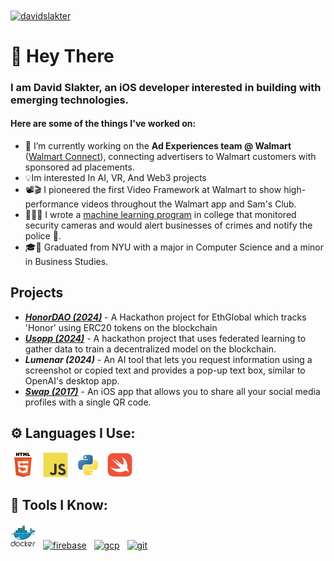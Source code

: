 <a href="https://linkedin.com/in/davidslakter">
    <img align="center" src="https://raw.githubusercontent.com/rahuldkjain/github-profile-readme-generator/master/src/images/icons/Social/linked-in-alt.svg" alt="davidslakter" height="30" width="40" />
</a>

# 👋 Hey There

### I am David Slakter, an iOS developer interested in building with emerging technologies.
#### Here are some of the things I've worked on:

- 🔭 I’m currently working on the **Ad Experiences team @ Walmart** ([Walmart Connect](https://www.walmartconnect.com)), connecting advertisers to Walmart customers with sponsored ad placements.
- 💡Im interested In AI, VR, And Web3 projects
- 📽️🎬 I pioneered the first Video Framework at Walmart to show high-performance videos throughout the Walmart app and Sam's Club.
- 🧑🏻‍💻 I wrote a [machine learning program](https://github.com/davidslakter/irisAPI) in college that monitored security cameras and would alert businesses of crimes and notify the police 🚓.
- 🎓🗽 Graduated from NYU with a major in Computer Science and a minor in Business Studies.

## Projects
- [***HonorDAO (2024)***](https://github.com/davidslakter/HonorDAO) - A Hackathon project for EthGlobal which tracks 'Honor' using ERC20 tokens on the blockchain
- [***Usopp (2024)***](https://github.com/nihalgunu/OnePieceLabs-OG-CAMP-Hackathon) - A hackathon project that uses federated learning to gather data to train a decentralized model on the blockchain.
- ***Lumenar (2024)*** - An AI tool that lets you request information using a screenshot or copied text and provides a pop-up text box, similar to OpenAI's desktop app.
- [***Swap (2017)***](https://github.com/davidslakter/SwapIOS) - An iOS app that allows you to share all your social media profiles with a single QR code.

## ⚙️ Languages I Use:
<a href="https://www.w3.org/html/" target="_blank" rel="noreferrer">
    <img src="https://raw.githubusercontent.com/devicons/devicon/master/icons/html5/html5-original-wordmark.svg" alt="html5" width="40" height="40"/></a>
&nbsp;
<a href="https://developer.mozilla.org/en-US/docs/Web/JavaScript" target="_blank" rel="noreferrer">
    <img src="https://raw.githubusercontent.com/devicons/devicon/master/icons/javascript/javascript-original.svg" alt="javascript" width="40" height="40"/></a>
&nbsp;
<a href="https://www.python.org" target="_blank" rel="noreferrer">
    <img src="https://raw.githubusercontent.com/devicons/devicon/master/icons/python/python-original.svg" alt="python" width="40" height="40"/></a>
&nbsp;
<a href="https://developer.apple.com/swift/" target="_blank" rel="noreferrer">
    <img src="https://raw.githubusercontent.com/devicons/devicon/master/icons/swift/swift-original.svg" alt="swift" width="40" height="40"/></a>

## 🔨 Tools I Know:
<a href="https://www.docker.com/" target="_blank" rel="noreferrer">
    <img src="https://raw.githubusercontent.com/devicons/devicon/master/icons/docker/docker-original-wordmark.svg" alt="docker" width="40" height="40"/></a>
&nbsp;
<a href="https://firebase.google.com/" target="_blank" rel="noreferrer">
    <img src="https://www.vectorlogo.zone/logos/firebase/firebase-icon.svg" alt="firebase" width="40" height="40"/></a>
&nbsp;
<a href="https://cloud.google.com" target="_blank" rel="noreferrer">
    <img src="https://www.vectorlogo.zone/logos/google_cloud/google_cloud-icon.svg" alt="gcp" width="40" height="40"/></a>
&nbsp;
<a href="https://git-scm.com/" target="_blank" rel="noreferrer">
    <img src="https://www.vectorlogo.zone/logos/git-scm/git-scm-icon.svg" alt="git" width="40" height="40"/></a>


